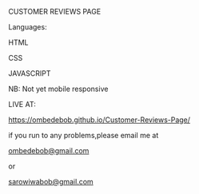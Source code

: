 CUSTOMER REVIEWS PAGE

Languages:

HTML

CSS

JAVASCRIPT

NB: Not yet mobile responsive 

LIVE AT:

https://ombedebob.github.io/Customer-Reviews-Page/

if you run to any problems,please email me at

ombedebob@gmail.com

or

sarowiwabob@gmail.com 
